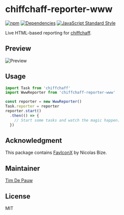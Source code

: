 # chiffchaff-reporter-www

[![npm](https://img.shields.io/npm/v/chiffchaff-reporter-www.svg)](https://www.npmjs.com/package/chiffchaff-reporter-www) [![Dependencies](https://img.shields.io/david/zentrick/chiffchaff-reporter-www.svg)](https://david-dm.org/zentrick/chiffchaff-reporter-www) [![JavaScript Standard Style](https://img.shields.io/badge/code%20style-standard-brightgreen.svg)](http://standardjs.com/)

Live HTML-based reporting for [chiffchaff](https://github.com/zentrick/chiffchaff/blob/master/packages/chiffchaff/README.md).

## Preview

![Preview](https://rawgit.com/zentrick/chiffchaff/master/packages/chiffchaff-reporter-www/preview.svg)

## Usage

```js
import Task from 'chiffchaff'
import WwwReporter from 'chiffchaff-reporter-www'

const reporter = new WwwReporter()
Task.reporter = reporter
reporter.start()
  .then(() => {
    // Start some tasks and watch the magic happen.
  })
```

## Acknowledgment

This package contains [FavIconX](http://nicolasbize.com/faviconx/) by Nicolas Bize.

## Maintainer

[Tim De Pauw](https://github.com/timdp)

## License

MIT

